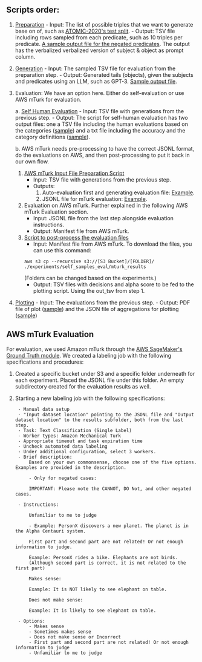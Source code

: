 
## Scripts order:
1. [Preparation](/scripts/prepare_subjects_preds_for_generation.py)
        - Input: The list of possible triples that we want to generate base on of, such as [ATOMIC-2020's test split](data/atomic2020/test.tsv).
        - Output: TSV file including rows sampled from each predicate, such as 10 triples per predicate. [A sample output file for the negated predicates](experiments/atomic_2020_eval/sampled_to_eval_negated_pred.tsv). The output has the verbalized verbalized version of subject & object as prompt column.
2. [Generation](/scripts/generate_objects_using_gpt_3.py)
        - Input: The sampled TSV file for evaluation from the preparation step.
        - Output: Generated tails (objects), given the subjects and predicates using an LLM, such as GPT-3. [Sample output file](experiments/atomic_2020_eval/few_shot_sampled_to_eval_negated_pred_with_gpt_3.tsv).
3. Evaluation:
We have an option here. Either do self-evaluation or use AWS mTurk for evaluation.
    
    a. [Self Human Evaluation](/scripts/human_evaluate_generations.py)
        - Input: TSV file with generations from the previous step.
        - Output: The script for self-human evaluation has two output files: one a TSV file including the human evaluations based on the categories ([sample](/experiments/atomic_2020_eval/few_shot_sampled_to_eval_negated_pred_with_gpt_3_self_evaluated.tsv)) and a txt file including the accuracy and the category definitions ([sample](/experiments/atomic_2020_eval/few_shot_sampled_to_eval_negated_pred_with_gpt_3_self_evaluated.txt)).

    b. AWS mTurk needs pre-processing to have the correct JSONL format, do the evaluations on AWS, and then post-processing to put it back in our own flow.
    
    1) [AWS mTurk Input File Preparation Script](prepare_generations_for_mturk_evaluation.py)
        - Input: TSV file with generations from the previous step.
        - Outputs: 
            1. Auto-evaluation first and generating evaluation file: [Example](experiments/self_samples_eval/few_shot_self_samples_to_eval_negated_preds_with_gpt_3_evaluated.tsv).
            2. JSONL file for mTurk evaluation: [Example](experiments/self_samples_eval/few_shot_self_samples_to_eval_negated_preds_with_gpt_3_mturk.jsonl).
    2) Evaluation on AWS mTurk. Further explained in the following AWS mTurk Evaluation section.
        - Input: JSONL file from the last step alongside evaluation instructions.
        - Output: Manifest file from AWS mTurk.
    3) [Script to post-process the evaluation files](scripts/post_process_mturk_evaluations.py)
        - Input: Manifest file from AWS mTurk. To download the files, you can use this command:
        ```
        aws s3 cp --recursive s3://[S3 Bucket]/[FOLDER]/ ./experiments/self_samples_eval/mturk_results
        ```
        (Folders can be changed based on the experiments.)
        - Output: TSV files with decisions and alpha score to be fed to the plotting script. Using the out_tsv from step 1.

4. [Plotting](/scripts/plot_evaluated_results.py)
        - Input: The evaluations from the previous step.
        - Output: PDF file of plot ([sample](experiments/atomic_2020_eval/few_shot_sampled_to_eval_negated_pred_with_gpt_3_self_evaluated_adjusted_results.pdf)) and the JSON file of aggregations for plotting ([sample](experiments/atomic_2020_eval/few_shot_sampled_to_eval_negated_pred_with_gpt_3_self_evaluated_adjusted_results.json))

## AWS mTurk Evaluation

For evaluation, we used Amazon mTurk through the [AWS SageMaker's Ground Truth module](https://aws.amazon.com/sagemaker/data-labeling/). We created a labeling job with the following specifications and procedures: 

1) Created a specific bucket under S3 and a specific folder underneath for each experiment. Placed the JSONL file under this folder. An empty subdirectory created for the evaluation results as well.

2) Starting a new labeling job with the following specifications:
        
        - Manual data setup
        - "Input dataset location" pointing to the JSONL file and "Output dataset location" to the results subfolder, both from the last step.
        - Task: Text Classification (Single Label)
        - Worker types: Amazon Mechanical Turk
        - Appropriate timeout and task expiration time
        - Uncheck automated data labeling
        - Under additional configuration, select 3 workers.
        - Brief description:
            Based on your own commonsense, choose one of the five options. Examples are provided in the description.

            - Only for negated cases: 

            IMPORTANT: Please note the CANNOT, DO Not, and other negated cases.

        - Instructions:

            Unfamiliar to me to judge 

            - Example: PersonX discovers a new planet. The planet is in the Alpha Centauri system.

            First part and second part are not related! Or not enough information to judge.
            
            Example: PersonX rides a bike. Elephants are not birds.
            (Although second part is correct, it is not related to the first part)

            Makes sense:

            Example: It is NOT likely to see elephant on table.

            Does not make sense:

            Example: It is likely to see elephant on table.

        - Options:
            - Makes sense
            - Sometimes makes sense
            - Does not make sense or Incorrect
            - First part and second part are not related! Or not enough information to judge
            - Unfamiliar to me to judge